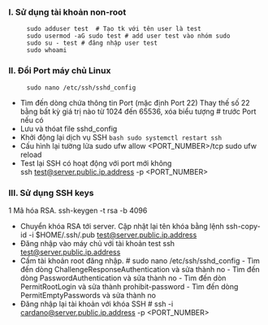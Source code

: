 ### I. Sử dụng tài khoản non-root
         sudo adduser test  # Tạo tk với tên user là test
         sudo usermod -aG sudo test # add user test vào nhóm sudo
         sudo su - test # đăng nhập user test
         sudo whoami
### II. Đổi Port máy chủ Linux
         sudo nano /etc/ssh/sshd_config
  - Tìm đến dòng chứa thông tin Port (mặc định Port 22) Thay thế số  22 bằng bất kỳ giá trị nào từ 1024 đến 65536, xóa biểu tượng # trước Port nếu có
  - Lưu và thóat file sshd_config
  - Khởi động lại dịch vụ SSH
```bash sudo systemctl restart ssh ```
  - Cấu hình lại tường lửa
         sudo ufw allow <PORT_NUMBER>/tcp
         sudo ufw reload
  - Test lại SSH có hoạt động với port mới không         
         ssh test@server.public.ip.address -p <PORT_NUMBER>
### III. Sử dụng SSH keys
  1 Mã hóa RSA.
         ssh-keygen -t rsa -b 4096
  - Chuyển khóa RSA tới server. Cập nhật lại tên khóa bằng lệnh
         ssh-copy-id -i $HOME/.ssh/<keyname>.pub test@server.public.ip.address
  - Đăng nhập vào máy chủ với tài khoản test
         ssh test@server.public.ip.address
  - Cấm tài khoản root đăng nhập.
        # sudo nano /etc/ssh/sshd_config
         - Tìm đến dòng ChallengeResponseAuthentication và sửa thành no
         - Tìm đến dòng PasswordAuthentication và sửa thành no
         - Tìm đến dòn PermitRootLogin và sửa thành prohibit-password
         - Tìm đến dòng PermitEmptyPasswords và sửa thành no
  - Đăng nhập lại tài khoản với khóa SSH
        # ssh -i <path to your SSH_key_name> cardano@server.public.ip.address -p <PORT_NUMBER>    


         






  

